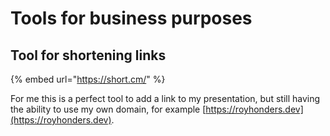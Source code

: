 # Tools for business purposes

## Tool for shortening links

{% embed url="https://short.cm/" %}

For me this is a perfect tool to add a link to my presentation, but still having the ability to use my own domain, for example [https://royhonders.dev](https://royhonders.dev).

